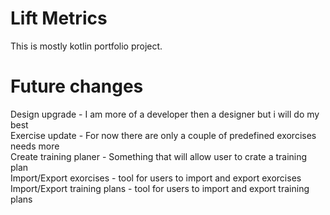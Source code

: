 # Lift Metrics

This is mostly kotlin portfolio project.

# Future changes

Design upgrade - I am more of a developer then a designer but i will do my best 
<br>Exercise update - For now there are only a couple of predefined exorcises needs more
<br>Create training planer - Something that will allow user to crate a training plan
<br>Import/Export exorcises - tool for users to import and export exorcises
<br>Import/Export training plans - tool for users to import and export training plans
